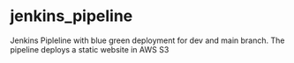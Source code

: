 # jenkins_pipeline
Jenkins Pipleline with blue green deployment for dev and main branch. The pipeline deploys a static website in AWS S3

